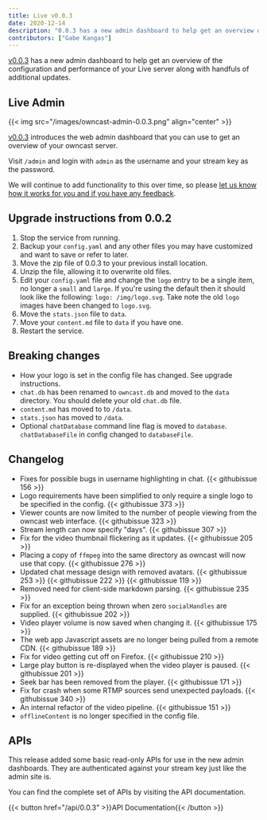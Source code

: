 ```yaml
---
title: Live v0.0.3
date: 2020-12-14
description: "0.0.3 has a new admin dashboard to help get an overview of the configuration and performance of your Live server along with handfuls of additional updates."
contributors: ["Gabe Kangas"]
---
```


[v0.0.3](https://github.com/imzqqq/milestone/3?closed=1) has a new admin dashboard to help get an overview of the configuration and performance of your Live server along with handfuls of additional updates.

## Live Admin

{{< img src="/images/owncast-admin-0.0.3.png" align="center" >}}

[v0.0.3](https://github.com/imzqqq/milestone/3?closed=1) introduces the web admin dashboard that you can use to get an overview of your owncast server.

Visit `/admin` and login with `admin` as the username and your stream key as the password.

We will continue to add functionality to this over time, so please [let us know how it works for you and if you have any feedback](https://github.com/imzqqq/discussions).

## Upgrade instructions from 0.0.2

1. Stop the service from running.
1. Backup your `config.yaml` and any other files you may have customized and want to save or refer to later.
1. Move the zip file of 0.0.3 to your previous install location.
1. Unzip the file, allowing it to overwrite old files.
1. Edit your `config.yaml` file and change the `logo` entry to be a single item, no longer a `small` and `large`. If you're using the default then it should look like the following: `logo: /img/logo.svg`. Take note the old `logo` images have been changed to `logo.svg`.
1. Move the `stats.json` file to `data`.
1. Move your `content.md` file to `data` if you have one.
1. Restart the service.

## Breaking changes

- How your logo is set in the config file has changed. See upgrade instructions.
- `chat.db` has been renamed to `owncast.db` and moved to the `data` directory. You should delete your old `chat.db` file.
- `content.md` has moved to to `/data`.
- `stats.json` has moved to `/data`.
- Optional `chatDatabase` command line flag is moved to `database`. `chatDatabaseFile` in config changed to `databaseFile`.


## Changelog

* Fixes for possible bugs in username highlighting in chat. {{< githubissue 156 >}}
* Logo requirements have been simplified to only require a single logo to be specified in the config. {{< githubissue 373 >}}
* Viewer counts are now limited to the number of people viewing from the owncast web interface. {{< githubissue 323 >}}
* Stream length can now specify "days". {{< githubissue 307 >}}
* Fix for the video thumbnail flickering as it updates. {{< githubissue 205 >}}
* Placing a copy of `ffmpeg` into the same directory as owncast will now use that copy. {{< githubissue 276 >}}
* Updated chat message design with removed avatars. {{< githubissue 253 >}} {{< githubissue 222 >}} {{< githubissue 119 >}}
* Removed need for client-side markdown parsing. {{< githubissue 235 >}}
* Fix for an exception being thrown when zero `socialHandles` are supplied. {{< githubissue 202 >}}
* Video player volume is now saved when changing it. {{< githubissue 175 >}}
* The web app Javascript assets are no longer being pulled from a remote CDN. {{< githubissue 189 >}} 
* Fix for video getting cut off on Firefox. {{< githubissue 210 >}} 
* Large play button is re-displayed when the video player is paused. {{< githubissue 201 >}} 
* Seek bar has been removed from the player. {{< githubissue 171 >}}
* Fix for crash when some RTMP sources send unexpected payloads. {{< githubissue 340 >}} 
* An internal refactor of the video pipeline. {{< githubissue 151 >}}
* `offlineContent` is no longer specified in the config file.

## APIs

This release added some basic read-only APIs for use in the new admin dashboards. They are authenticated against your stream key just like the admin site is.

You can find the complete set of APIs by visiting the API documentation.

{{< button href="/api/0.0.3" >}}API Documentation{{< /button >}}
